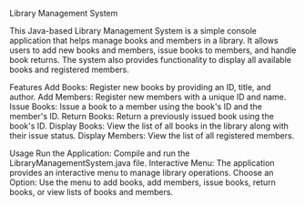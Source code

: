 Library Management System

This Java-based Library Management System is a simple console application that helps manage books and members in a library. It allows users to add new books and members, issue books to members, and handle book returns. The system also provides functionality to display all available books and registered members.

Features Add Books: Register new books by providing an ID, title, and author. Add Members: Register new members with a unique ID and name. Issue Books: Issue a book to a member using the book's ID and the member's ID. Return Books: Return a previously issued book using the book's ID. Display Books: View the list of all books in the library along with their issue status. Display Members: View the list of all registered members.

Usage Run the Application: Compile and run the LibraryManagementSystem.java file. Interactive Menu: The application provides an interactive menu to manage library operations. Choose an Option: Use the menu to add books, add members, issue books, return books, or view lists of books and members.
